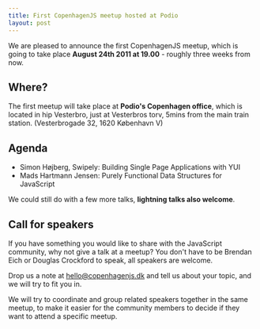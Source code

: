 ```yaml
---
title: First CopenhagenJS meetup hosted at Podio
layout: post
---
```


We are pleased to announce the first CopenhagenJS meetup, which is going to take place **August 24th 2011 at 19.00** - roughly three weeks from now.

## Where?

The first meetup will take place at **Podio's Copenhagen office**, which is located in hip Vesterbro, just at Vesterbros torv, 5mins from the main train station. (Vesterbrogade 32, 1620 København V)

## Agenda

* Simon Højberg, Swipely: Building Single Page Applications with YUI
* Mads Hartmann Jensen: Purely Functional Data Structures for JavaScript

We could still do with a few more talks, **lightning talks also welcome**.

## Call for speakers

If you have something you would like to share with the JavaScript community, why not give a talk at a meetup? You don't have to be Brendan Eich or Douglas Crockford to speak, all speakers are welcome.

Drop us a note at <hello@copenhagenjs.dk> and tell us about your topic, and we will try to fit you in.

We will try to coordinate and group related speakers together in the same meetup, to make it easier for the community members to decide if they want to attend a specific meetup.

